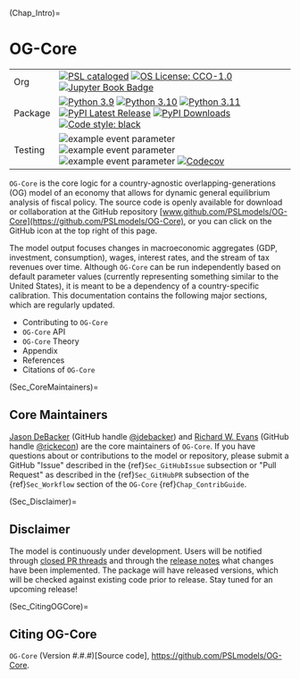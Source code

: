(Chap_Intro)=
# OG-Core

| | |
| --- | --- |
| Org | [![PSL cataloged](https://img.shields.io/badge/PSL-cataloged-a0a0a0.svg)](https://www.PSLmodels.org) [![OS License: CCO-1.0](https://img.shields.io/badge/OS%20License-CCO%201.0-yellow)](https://github.com/PSLmodels/OG-Core/blob/master/LICENSE) [![Jupyter Book Badge](https://jupyterbook.org/badge.svg)](https://pslmodels.github.io/OG-Core/) |
| Package | [![Python 3.9](https://img.shields.io/badge/python-3.9-blue.svg)](https://www.python.org/downloads/release/python-3916/) [![Python 3.10](https://img.shields.io/badge/python-3.10-blue.svg)](https://www.python.org/downloads/release/python-3108/) [![Python 3.11](https://img.shields.io/badge/python-3.10-blue.svg)](https://www.python.org/downloads/release/python-3118/) [![PyPI Latest Release](https://img.shields.io/pypi/v/ogcore.svg)](https://pypi.org/project/ogcore/) [![PyPI Downloads](https://img.shields.io/pypi/dm/ogcore.svg?label=PyPI%20downloads)](https://pypi.org/project/ogcore/) [![Code style: black](https://img.shields.io/badge/code%20style-black-000000.svg)](https://github.com/psf/black) |
| Testing | ![example event parameter](https://github.com/PSLmodels/OG-Core/actions/workflows/build_and_test.yml/badge.svg?branch=master) ![example event parameter](https://github.com/PSLmodels/OG-Core/actions/workflows/deploy_docs.yml/badge.svg?branch=master) ![example event parameter](https://github.com/PSLmodels/OG-Core/actions/workflows/check_black.yml/badge.svg?branch=master) [![Codecov](https://codecov.io/gh/PSLmodels/OG-Core/branch/master/graph/badge.svg)](https://codecov.io/gh/PSLmodels/OG-Core) |

`OG-Core` is the core logic for a country-agnostic overlapping-generations (OG) model of an economy that allows for dynamic general equilibrium analysis of fiscal policy. The source code is openly available for download or collaboration at the GitHub repository [www.github.com/PSLmodels/OG-Core](https://github.com/PSLmodels/OG-Core), or you can click on the GitHub icon at the top right of this page.

The model output focuses changes in macroeconomic aggregates (GDP, investment, consumption), wages, interest rates, and the stream of tax revenues over time. Although `OG-Core` can be run independently based on default parameter values (currently representing something similar to the United States), it is meant to be a dependency of a country-specific calibration. This documentation contains the following major sections, which are regularly updated.

* Contributing to `OG-Core`
* `OG-Core` API
* `OG-Core` Theory
* Appendix
* References
* Citations of `OG-Core`


(Sec_CoreMaintainers)=
## Core Maintainers

[Jason DeBacker](https://www.jasondebacker.com/) (GitHub handle [@jdebacker](https://github.com/jdebacker)) and [Richard W. Evans](https://sites.google.com/site/rickecon/) (GitHub handle [@rickecon](https://github.com/rickecon)) are the core maintainers of `OG-Core`. If you have questions about or contributions to the model or repository, please submit a GitHub "Issue" described in the {ref}`Sec_GitHubIssue` subsection or "Pull Request" as described in the {ref}`Sec_GitHubPR` subsection of the {ref}`Sec_Workflow` section of the `OG-Core` {ref}`Chap_ContribGuide`.


(Sec_Disclaimer)=
## Disclaimer

The model is continuously under development. Users will be notified through [closed PR threads](https://github.com/PSLmodels/OG-Core/pulls?q=is%3Apr+is%3Aclosed) and through the [release notes](https://github.com/PSLmodels/OG-Core/releases) what changes have been implemented. The package will have released versions, which will be checked against existing code prior to release. Stay tuned for an upcoming release!


(Sec_CitingOGCore)=
## Citing OG-Core

`OG-Core` (Version #.#.#)[Source code], https://github.com/PSLmodels/OG-Core.
